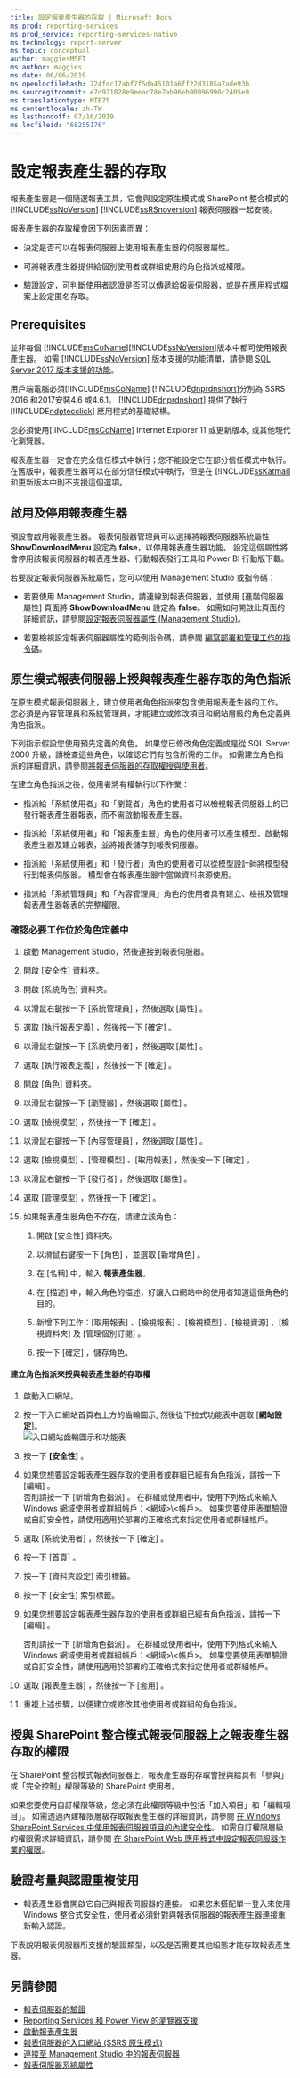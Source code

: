 ```yaml
---
title: 設定報表產生器的存取 | Microsoft Docs
ms.prod: reporting-services
ms.prod_service: reporting-services-native
ms.technology: report-server
ms.topic: conceptual
author: maggiesMSFT
ms.author: maggies
ms.date: 06/06/2019
ms.openlocfilehash: 724fac17abf7f5da45101a6ff22d3185a7ade93b
ms.sourcegitcommit: e7d921828e9eeac78e7ab96eb90996990c2405e9
ms.translationtype: MTE75
ms.contentlocale: zh-TW
ms.lasthandoff: 07/16/2019
ms.locfileid: "68255176"
---
```

# <a name="configure-report-builder-access"></a>設定報表產生器的存取
報表產生器是一個隨選報表工具，它會與設定原生模式或 SharePoint 整合模式的 [!INCLUDE[ssNoVersion](../../includes/ssnoversion-md.md)] [!INCLUDE[ssRSnoversion](../../includes/ssrsnoversion-md.md)] 報表伺服器一起安裝。  

報表產生器的存取權會因下列因素而異：  

- 決定是否可以在報表伺服器上使用報表產生器的伺服器屬性。  

- 可將報表產生器提供給個別使用者或群組使用的角色指派或權限。  

- 驗證設定，可判斷使用者認證是否可以傳遞給報表伺服器，或是在應用程式檔案上設定匿名存取。

## <a name="prerequisites"></a>Prerequisites

並非每個 [!INCLUDE[msCoName](../../includes/msconame-md.md)][!INCLUDE[ssNoVersion](../../includes/ssnoversion-md.md)]版本中都可使用報表產生器。 如需 [!INCLUDE[ssNoVersion](../../includes/ssnoversion-md.md)] 版本支援的功能清單，請參閱 [SQL Server 2017 版本支援的功能](../../sql-server/editions-and-components-of-sql-server-2017.md)。  

用戶端電腦必須[!INCLUDE[msCoName](../../includes/msconame-md.md)] [!INCLUDE[dnprdnshort](../../includes/dnprdnshort-md.md)]分別為 SSRS 2016 和2017安裝4.6 或4.6.1。 [!INCLUDE[dnprdnshort](../../includes/dnprdnshort-md.md)] 提供了執行 [!INCLUDE[ndptecclick](../../includes/ndptecclick-md.md)] 應用程式的基礎結構。  

您必須使用[!INCLUDE[msCoName](../../includes/msconame-md.md)] Internet Explorer 11 或更新版本, 或其他現代化瀏覽器。  

報表產生器一定會在完全信任模式中執行；您不能設定它在部分信任模式中執行。 在舊版中，報表產生器可以在部分信任模式中執行，但是在 [!INCLUDE[ssKatmai](../../includes/sskatmai-md.md)] 和更新版本中則不支援這個選項。  

## <a name="enabling-and-disabling-report-builder"></a>啟用及停用報表產生器  

預設會啟用報表產生器。 報表伺服器管理員可以選擇將報表伺服器系統屬性 **ShowDownloadMenu** 設定為 **false**，以停用報表產生器功能。 設定這個屬性將會停用該報表伺服器的報表產生器、行動報表發行工具和 Power BI 行動版下載。  

 若要設定報表伺服器系統屬性，您可以使用 Management Studio 或指令碼：   

 - 若要使用 Management Studio，請連線到報表伺服器，並使用 [進階伺服器屬性] 頁面將 **ShowDownloadMenu** 設定為 **false**。 如需如何開啟此頁面的詳細資訊，請參閱[設定報表伺服器屬性 &#40;Management Studio&#41;](../../reporting-services/tools/set-report-server-properties-management-studio.md)。      

 - 若要檢視設定報表伺服器屬性的範例指令碼，請參閱 [編寫部署和管理工作的指令碼](../../reporting-services/tools/script-deployment-and-administrative-tasks.md)。  

## <a name="role-assignments-granting-report-builder-access-on-a-native-mode-report-server"></a>原生模式報表伺服器上授與報表產生器存取的角色指派  

在原生模式報表伺服器上，建立使用者角色指派來包含使用報表產生器的工作。 您必須是內容管理員和系統管理員，才能建立或修改項目和網站層級的角色定義與角色指派。  

下列指示假設您使用預先定義的角色。 如果您已修改角色定義或是從 SQL Server 2000 升級，請檢查這些角色，以確認它們有包含所需的工作。 如需建立角色指派的詳細資訊，請參閱[將報表伺服器的存取權授與使用者](../../reporting-services/security/grant-user-access-to-a-report-server.md)。

在建立角色指派之後，使用者將有權執行以下作業：  

- 指派給「系統使用者」和「瀏覽者」角色的使用者可以檢視報表伺服器上的已發行報表產生器報表，而不需啟動報表產生器。  

- 指派給「系統使用者」和「報表產生器」角色的使用者可以產生模型、啟動報表產生器及建立報表，並將報表儲存到報表伺服器。  

- 指派給「系統使用者」和「發行者」角色的使用者可以從模型設計師將模型發行到報表伺服器。 模型會在報表產生器中當做資料來源使用。  

- 指派給「系統管理員」和「內容管理員」角色的使用者具有建立、檢視及管理報表產生器報表的完整權限。  

### <a name="to-verify-required-tasks-are-in-the-role-definitions"></a>確認必要工作位於角色定義中  

1. 啟動 Management Studio，然後連接到報表伺服器。  

2. 開啟 [安全性]  資料夾。  

3. 開啟 [系統角色]  資料夾。  

4. 以滑鼠右鍵按一下 [系統管理員]  ，然後選取 [屬性]  。  

5. 選取 [執行報表定義]  ，然後按一下 [確定]  。  

6. 以滑鼠右鍵按一下 [系統使用者]  ，然後選取 [屬性]  。  

7. 選取 [執行報表定義]  ，然後按一下 [確定]  。  

8. 開啟 [角色]  資料夾。  

9. 以滑鼠右鍵按一下 [瀏覽器]  ，然後選取 [屬性]  。  

10. 選取 [檢視模型]  ，然後按一下 [確定]  。  

11. 以滑鼠右鍵按一下 [內容管理員]  ，然後選取 [屬性]  。  

12. 選取 [檢視模型]  、[管理模型]  、[取用報表]  ，然後按一下 [確定]  。  

13. 以滑鼠右鍵按一下 [發行者]  ，然後選取 [屬性]  。  

14. 選取 [管理模型]  ，然後按一下 [確定]  。  

15. 如果報表產生器角色不存在，請建立該角色：  

    1. 開啟 [安全性]  資料夾。  

    2. 以滑鼠右鍵按一下 [角色]  ，並選取 [新增角色]  。  

    3. 在 [名稱] 中，輸入 **報表產生器**。  

    4. 在 [描述] 中，輸入角色的描述，好讓入口網站中的使用者知道這個角色的目的。  

    5. 新增下列工作：[取用報表]  、[檢視報表]  、[檢視模型]  、[檢視資源]  、[檢視資料夾]  及 [管理個別訂閱]  。  

    6. 按一下 [確定]  ，儲存角色。  

#### <a name="to-create-role-assignments-that-grant-access-to-report-builder"></a>建立角色指派來授與報表產生器的存取權  

1. 啟動入口網站。  

2. 按一下入口網站首頁右上方的齒輪圖示, 然後從下拉式功能表中選取 [**網站設定**]。  
![入口網站齒輪圖示和功能表](../../reporting-services/report-builder/media/configure-report-builder-access/ssrswebportal-site-settings-gear-icon-and-menu.png)

3. 按一下 **[安全性]** 。  

4. 如果您想要設定報表產生器存取的使用者或群組已經有角色指派，請按一下 [編輯]  。  
否則請按一下 [新增角色指派]  。 在群組或使用者中，使用下列格式來輸入 Windows 網域使用者或群組帳戶：\<網域>\\<帳戶\>。 如果您要使用表單驗證或自訂安全性，請使用適用於部署的正確格式來指定使用者或群組帳戶。  

5. 選取 [系統使用者]  ，然後按一下 [確定]  。  

6. 按一下 [首頁]  。  

7. 按一下 [資料夾設定]  索引標籤。  

8. 按一下 [安全性]  索引標籤。  

9. 如果您想要設定報表產生器存取的使用者或群組已經有角色指派，請按一下 [編輯]  。  

    否則請按一下 [新增角色指派]  。 在群組或使用者中，使用下列格式來輸入 Windows 網域使用者或群組帳戶：\<網域>\\<帳戶\>。 如果您要使用表單驗證或自訂安全性，請使用適用於部署的正確格式來指定使用者或群組帳戶。  

10. 選取 [報表產生器]  ，然後按一下 [套用]  。  

11. 重複上述步驟，以便建立或修改其他使用者或群組的角色指派。  

## <a name="permissions-granting-report-builder-access-on-a-sharepoint-integrated-mode-report-server"></a>授與 SharePoint 整合模式報表伺服器上之報表產生器存取的權限  

在 SharePoint 整合模式報表伺服器上，報表產生器的存取會授與給具有「參與」或「完全控制」權限等級的 SharePoint 使用者。  

如果您要使用自訂權限等級，您必須在此權限等級中包括「加入項目」和「編輯項目」。 如需透過內建權限層級存取報表產生器的詳細資訊，請參閱 [在 Windows SharePoint Services 中使用報表伺服器項目的內建安全性](../../reporting-services/security/use-built-in-security-in-windows-sharepoint-services-for-report-server-items.md)。 如需自訂權限層級的權限需求詳細資訊，請參閱 [在 SharePoint Web 應用程式中設定報表伺服器作業的權限](../../reporting-services/security/set-permissions-for-report-server-operations-in-a-sharepoint-web-application.md)。  

## <a name="authentication-considerations-and-credential-reuse"></a>驗證考量與認證重複使用  

- 報表產生器會開啟它自己與報表伺服器的連接。 如果您未搭配單一登入來使用 Windows 整合式安全性，使用者必須針對與報表伺服器的報表產生器連接重新輸入認證。  

下表說明報表伺服器所支援的驗證類型，以及是否需要其他組態才能存取報表產生器。  

## <a name="see-also"></a>另請參閱  

- [報表伺服器的驗證](../../reporting-services/security/authentication-with-the-report-server.md)
- [Reporting Services 和 Power View 的瀏覽器支援](../../reporting-services/browser-support-for-reporting-services-and-power-view.md)
- [啟動報表產生器](../../reporting-services/report-builder/start-report-builder.md)
- [報表伺服器的入口網站 (SSRS 原生模式)](../web-portal-ssrs-native-mode.md)
- [連接至 Management Studio 中的報表伺服器](../../reporting-services/tools/connect-to-a-report-server-in-management-studio.md)
- [報表伺服器系統屬性](../../reporting-services/report-server-web-service/net-framework/reporting-services-properties-report-server-system-properties.md)
